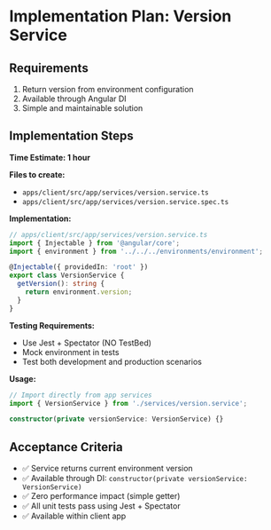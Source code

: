# Implementation Plan: Version Service

## Requirements

1. Return version from environment configuration
2. Available through Angular DI  
3. Simple and maintainable solution

## Implementation Steps

**Time Estimate: 1 hour**

**Files to create:**
- `apps/client/src/app/services/version.service.ts`
- `apps/client/src/app/services/version.service.spec.ts`

**Implementation:**
```typescript
// apps/client/src/app/services/version.service.ts
import { Injectable } from '@angular/core';
import { environment } from '../../../environments/environment';

@Injectable({ providedIn: 'root' })
export class VersionService {
  getVersion(): string {
    return environment.version;
  }
}
```

**Testing Requirements:**
- Use Jest + Spectator (NO TestBed)
- Mock environment in tests
- Test both development and production scenarios

**Usage:**
```typescript
// Import directly from app services
import { VersionService } from './services/version.service';

constructor(private versionService: VersionService) {}
```

## Acceptance Criteria

- ✅ Service returns current environment version
- ✅ Available through DI: `constructor(private versionService: VersionService)`
- ✅ Zero performance impact (simple getter)
- ✅ All unit tests pass using Jest + Spectator
- ✅ Available within client app